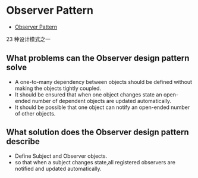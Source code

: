 # Observer Pattern

- [Observer Pattern](https://en.wikipedia.org/wiki/Observer_pattern)

23 种设计模式之一

## What problems can the Observer design pattern solve

- A one-to-many dependency between objects should be defined without making the objects tightly coupled.
- It should be ensured that when one object changes state an open-ended number of dependent objects are updated automatically.
- It should be possible that one object can notify an open-ended number of other objects.

## What solution does the Observer design pattern describe

- Define Subject and Observer objects.
- so that when a subject changes state,all registered observers are notified and updated automatically.